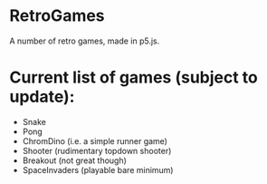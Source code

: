 # RetroGames

A number of retro games, made in p5.js.

# Current list of games (subject to update):
- Snake
- Pong
- ChromDino (i.e. a simple runner game)
- Shooter (rudimentary topdown shooter)
- Breakout (not great though)
- SpaceInvaders (playable bare minimum)
